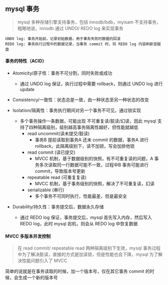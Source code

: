 ## mysql 事务

> mysql 多种存储引擎支持事务，包括 innodb/bdb，myisam 不支持事务，粗略地说，innodb 通过 UNDO/ REDO log 来实现事务



```shel
UNDO log: 事务开始前，记录初始数据，用于事务失败时数据的回滚
REDO log: 事务执行过程中的数据记录，当事务 commit 时，将 REDO log 内容刷新至磁盘
```





#### 事务的特性（ACID）

- Atomicity/原子性：事务不可分割，同时失败或成功

  - 通过 UNDO log 保证，执行过程中需要 rollback，则通过 UNDO log 进行 update

- Consistency/一致性：状态总是一致，由一种状态至另一种状态的改变

- Isolation/隔离性：事务执行期间对另一个事务不可见，通过锁实现

  - 多个事务操作一条数据，可能出现 不可重复读/脏读/幻读，因此 mysql 支持了四种隔离级别，级别越高事务隔离性越好，但性能就越低
    - read uncommit(读未提交/脏读)
      - 事务B 提前读取到事务A 还未 commit 的数据，事务A 进行 rollback，此隔离级别下，读不加锁，写会加排他锁
    - read commit (读已提交)
      - MVCC 机制，基于数据级别的快照，有不可重复读的问题，A 事务多次读取同一行数据可能不一致，过程中B 事务可能进行 commit，导致版本号更新
    - repeatable read (可重复复读)
      - MVCC 机制，基于事务级别的快照，解决了不可重复读，幻读
    - serializable (串行)
      - 多个事务不可同时执行，性能最差，但是最安全

- Durability/持久性：事务提交后，数据永久存储

  - 通过 REDO log 保证，事务提交后，mysql 首先写入内存，然后写入 REDO log，此时 mysql 宕机，则会从 REDO log 中恢复数据

  

#### MVCC 多版本并发控制

> 在 read commit/ repeatable read 两种隔离级别下生效，mysql 事务过程中为了解决脏读，直接的方式是加读锁，但是性能也会下降，mysql 为了解决性能问题引入了 MVCC

简单的说就是在事务读取的时候，加一个版本号，仅在其它事务 commit 的时候，会生成一个新的版本号



